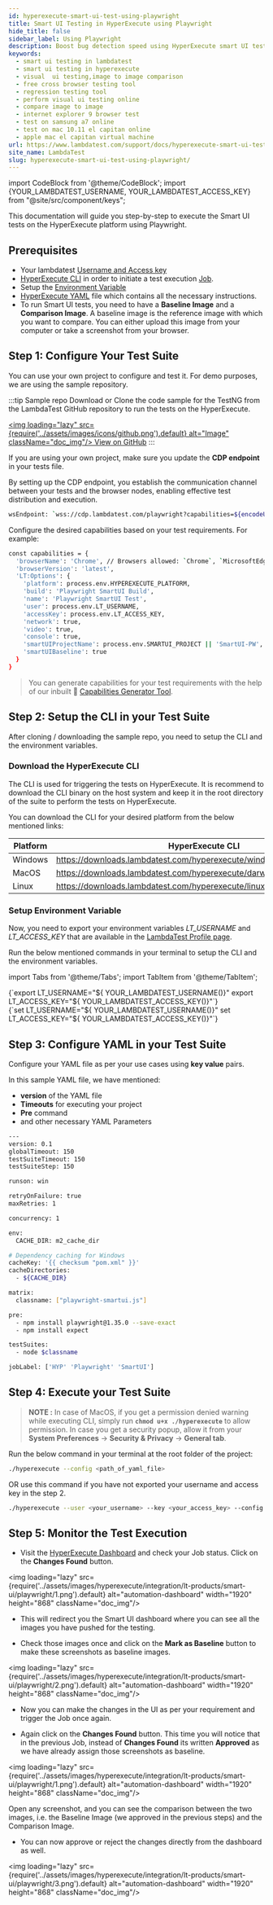 ```yaml
---
id: hyperexecute-smart-ui-test-using-playwright
title: Smart UI Testing in HyperExecute using Playwright
hide_title: false
sidebar_label: Using Playwright
description: Boost bug detection speed using HyperExecute smart UI testing with Playwright. Perform Visual UI Regression Testing for perfect app delivery.
keywords:
  - smart ui testing in lambdatest
  - smart ui testing in hyperexecute
  - visual  ui testing,image to image comparison
  - free cross browser testing tool
  - regression testing tool
  - perform visual ui testing online
  - compare image to image
  - internet explorer 9 browser test
  - test on samsung a7 online
  - test on mac 10.11 el capitan online
  - apple mac el capitan virtual machine
url: https://www.lambdatest.com/support/docs/hyperexecute-smart-ui-test-using-playwright/
site_name: LambdaTest
slug: hyperexecute-smart-ui-test-using-playwright/
---
```


import CodeBlock from '@theme/CodeBlock';
import {YOUR_LAMBDATEST_USERNAME, YOUR_LAMBDATEST_ACCESS_KEY} from "@site/src/component/keys";

<script type="application/ld+json"
      dangerouslySetInnerHTML={{ __html: JSON.stringify({
       "@context": "https://schema.org",
        "@type": "BreadcrumbList",
        "itemListElement": [{
          "@type": "ListItem",
          "position": 1,
          "name": "LambdaTest",
          "item": "https://www.lambdatest.com"
        },{
          "@type": "ListItem",
          "position": 2,
          "name": "Support",
          "item": "https://www.lambdatest.com/support/docs/"
        },{
          "@type": "ListItem",
          "position": 3,
          "name": "Smart UI Testing",
          "item": "https://www.lambdatest.com/support/docs/hyperexecute-smart-ui-test-using-playwright/"
        }]
      })
    }}
></script>

This documentation will guide you step-by-step to execute the Smart UI tests on the HyperExecute platform using Playwright.

## Prerequisites

- Your lambdatest [Username and Access key](/support/docs/hyperexecute-how-to-get-my-username-and-access-key/)
- [HyperExecute CLI](/support/docs/hyperexecute-cli-run-tests-on-hyperexecute-grid/) in order to initiate a test execution [Job](/support/docs/hyperexecute-concepts/#1-jobs).
- Setup the [Environment Variable](/support/docs/hyperexecute-environment-variable-setup/)
- [HyperExecute YAML](/support/docs/hyperexecute-yaml-version0.2/) file which contains all the necessary instructions.
- To run Smart UI tests, you need to have a **Baseline Image** and a **Comparison Image**. A baseline image is the reference image with which you want to compare. You can either upload this image from your computer or take a screenshot from your browser.

## Step 1: Configure Your Test Suite

You can use your own project to configure and test it. For demo purposes, we are using the sample repository.

:::tip Sample repo
Download or Clone the code sample for the TestNG from the LambdaTest GitHub repository to run the tests on the HyperExecute.

<a href="https://github.com/LambdaTest/testng-selenium-hyperexecute-sample" className="github__anchor"><img loading="lazy" src={require('../assets/images/icons/github.png').default} alt="Image" className="doc_img"/> View on GitHub</a>
:::

If you are using your own project, make sure you update the **CDP endpoint** in your tests file.

By setting up the CDP endpoint, you establish the communication channel between your tests and the browser nodes, enabling effective test distribution and execution.

```bash
wsEndpoint: `wss://cdp.lambdatest.com/playwright?capabilities=${encodeURIComponent(JSON.stringify(capabilities))}`
```

Configure the desired capabilities based on your test requirements. For example:

```bash
const capabilities = {
  'browserName': 'Chrome', // Browsers allowed: `Chrome`, `MicrosoftEdge`, `pw-chromium`, `pw-firefox` and `pw-webkit`
  'browserVersion': 'latest',
  'LT:Options': {
    'platform': process.env.HYPEREXECUTE_PLATFORM,
    'build': 'Playwright SmartUI Build',
    'name': 'Playwright SmartUI Test',
    'user': process.env.LT_USERNAME,
    'accessKey': process.env.LT_ACCESS_KEY,
    'network': true,
    'video': true,
    'console': true,
    'smartUIProjectName': process.env.SMARTUI_PROJECT || 'SmartUI-PW',
    'smartUIBaseline': true
  }
}
```

> You can generate capabilities for your test requirements with the help of our inbuilt 🔗 [Capabilities Generator Tool](https://www.lambdatest.com/capabilities-generator/).

## Step 2: Setup the CLI in your Test Suite

After cloning / downloading the sample repo, you need to setup the CLI and the environment variables.

### Download the HyperExecute CLI

The CLI is used for triggering the tests on HyperExecute. It is recommend to download the CLI binary on the host system and keep it in the root directory of the suite to perform the tests on HyperExecute.

You can download the CLI for your desired platform from the below mentioned links:

| Platform | HyperExecute CLI |
| ---------| ---------------- |
| Windows | https://downloads.lambdatest.com/hyperexecute/windows/hyperexecute.exe |
| MacOS | https://downloads.lambdatest.com/hyperexecute/darwin/hyperexecute |
| Linux | https://downloads.lambdatest.com/hyperexecute/linux/hyperexecute |

### Setup Environment Variable

Now, you need to export your environment variables *LT_USERNAME* and *LT_ACCESS_KEY* that are available in the [LambdaTest Profile page](https://accounts.lambdatest.com/detail/profile).

Run the below mentioned commands in your terminal to setup the CLI and the environment variables.

import Tabs from '@theme/Tabs';
import TabItem from '@theme/TabItem';

<Tabs className="docs__val">

<TabItem value="bash" label="Linux / MacOS" default>

  <div className="lambdatest__codeblock">
    <CodeBlock className="language-bash">
  {`export LT_USERNAME="${ YOUR_LAMBDATEST_USERNAME()}"
export LT_ACCESS_KEY="${ YOUR_LAMBDATEST_ACCESS_KEY()}"`}
  </CodeBlock>
</div>

</TabItem>

<TabItem value="powershell" label="Windows" default>

  <div className="lambdatest__codeblock">
    <CodeBlock className="language-powershell">
  {`set LT_USERNAME="${ YOUR_LAMBDATEST_USERNAME()}"
set LT_ACCESS_KEY="${ YOUR_LAMBDATEST_ACCESS_KEY()}"`}
  </CodeBlock>
</div>

</TabItem>
</Tabs>

## Step 3: Configure YAML in your Test Suite

Configure your YAML file as per your use cases using **key value** pairs.

In this sample YAML file, we have mentioned:

- **version** of the YAML file
- **Timeouts** for executing your project
- **Pre** command
- and other necessary YAML Parameters

```bash
---
version: 0.1
globalTimeout: 150
testSuiteTimeout: 150
testSuiteStep: 150

runson: win

retryOnFailure: true
maxRetries: 1

concurrency: 1

env:
  CACHE_DIR: m2_cache_dir

# Dependency caching for Windows
cacheKey: '{{ checksum "pom.xml" }}'
cacheDirectories:
  - ${CACHE_DIR}

matrix:
  classname: ["playwright-smartui.js"]

pre:
  - npm install playwright@1.35.0 --save-exact
  - npm install expect

testSuites:
  - node $classname

jobLabel: ['HYP' 'Playwright' 'SmartUI']
```

## Step 4: Execute your Test Suite

> **NOTE :** In case of MacOS, if you get a permission denied warning while executing CLI, simply run **`chmod u+x ./hyperexecute`** to allow permission. In case you get a security popup, allow it from your **System Preferences** → **Security & Privacy** → **General tab**.

Run the below command in your terminal at the root folder of the project:

```bash
./hyperexecute --config <path_of_yaml_file>
```

OR use this command if you have not exported your username and access key in the step 2.

```bash
./hyperexecute --user <your_username> --key <your_access_key> --config <your_yaml_file_name>
```

## Step 5: Monitor the Test Execution

- Visit the [HyperExecute Dashboard](https://hyperexecute.lambdatest.com/hyperexecute) and check your Job status. Click on the **Changes Found** button. 

<img loading="lazy" src={require('../assets/images/hyperexecute/integration/lt-products/smart-ui/playwright/1.png').default} alt="automation-dashboard"  width="1920" height="868" className="doc_img"/>

- This will redirect you the Smart UI dashboard where you can see all the images you have pushed for the testing.

- Check those images once and click on the **Mark as Baseline** button to make these screenshots as baseline images.

<img loading="lazy" src={require('../assets/images/hyperexecute/integration/lt-products/smart-ui/playwright/2.png').default} alt="automation-dashboard"  width="1920" height="868" className="doc_img"/>

- Now you can make the changes in the UI as per your requirement and trigger the Job once again.

- Again click on the **Changes Found** button. This time you will notice that in the previous Job, instead of **Changes Found** its written **Approved** as we have already assign those screenshots as baseline.

<img loading="lazy" src={require('../assets/images/hyperexecute/integration/lt-products/smart-ui/playwright/1.png').default} alt="automation-dashboard"  width="1920" height="868" className="doc_img"/>

Open any screenshot, and you can see the comparison between the two images, i.e. the Baseline Image (we approved in the previous steps) and the Comparison Image.

- You can now approve or reject the changes directly from the dashboard as well.

<img loading="lazy" src={require('../assets/images/hyperexecute/integration/lt-products/smart-ui/playwright/3.png').default} alt="automation-dashboard"  width="1920" height="868" className="doc_img"/>